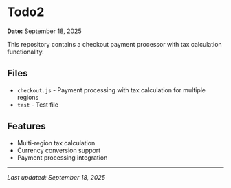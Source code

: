 # Todo2

**Date:** September 18, 2025

This repository contains a checkout payment processor with tax calculation functionality.

## Files

- `checkout.js` - Payment processing with tax calculation for multiple regions
- `test` - Test file

## Features

- Multi-region tax calculation
- Currency conversion support
- Payment processing integration

---
*Last updated: September 18, 2025*